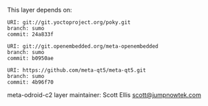 This layer depends on:

    URI: git://git.yoctoproject.org/poky.git
    branch: sumo
    commit: 24a833f

    URI: git://git.openembedded.org/meta-openembedded
    branch: sumo
    commit: b0950ae

    URI: https://github.com/meta-qt5/meta-qt5.git
    branch: sumo
    commit: 4b96f70

meta-odroid-c2 layer maintainer: Scott Ellis <scott@jumpnowtek.com>
